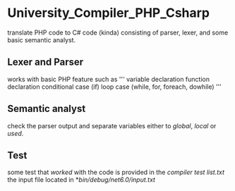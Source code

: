# University_Compiler_PHP_Csharp
translate PHP code to C# code (kinda)
consisting of parser, lexer, and some basic semantic analyst.

## Lexer and Parser
works with basic PHP feature such as
'''
variable declaration
function declaration
conditional case (if)
loop case (while, for, foreach, dowhile)
'''

## Semantic analyst
check the parser output and separate variables either to *global*, *local* or *used*.

## Test
some test that *worked* with the code is provided in the *compiler test list.txt* 
the input file located in **bin/debug/net6.0/input.txt*
